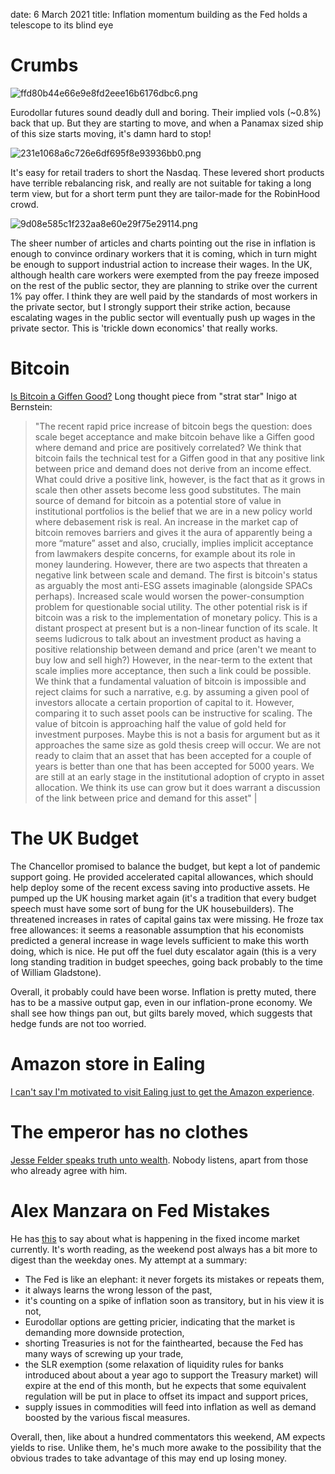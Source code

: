 date: 6 March 2021
title: Inflation momentum building as the Fed holds a telescope to its blind eye

# Crumbs

![ffd80b44e66e9e8fd2eee16b6176dbc6.png]({attach}ffd80b44e66e9e8fd2eee16b6176dbc6.png)

Eurodollar futures sound deadly dull and boring. 
Their implied vols (~0.8%) back that up.
But they are starting to move, and when a Panamax sized ship of this size starts moving, it's damn hard to stop!

![231e1068a6c726e6df695f8e93936bb0.png]({attach}231e1068a6c726e6df695f8e93936bb0.png)

It's easy for retail traders to short the Nasdaq. 
These levered short products have terrible rebalancing risk, and really are not suitable for taking a long term view, but for a short term punt they are tailor-made for the RobinHood crowd.

![9d08e585c1f232aa8e60e29f75e29114.png]({attach}9d08e585c1f232aa8e60e29f75e29114.png)

The sheer number of articles and charts pointing out the rise in inflation is enough to convince ordinary workers that it is coming, 
which in turn might be enough to support industrial action to increase their wages.
In the UK, although health care workers were exempted from the pay freeze imposed on the rest of the public sector, they are planning to strike over the current 1% pay offer. I think they are well paid by the standards of most workers in the private sector, but I strongly support their strike action, because escalating wages in the public sector will eventually push up wages in the private sector. 
This is 'trickle down economics' that really works.

# Bitcoin

[Is Bitcoin a Giffen Good?](http://email.mail.themarketear.com/c/eJxdjsuOwyAMRb8GlpExtMCCRR7tbLuaPUkcpWroA1Dn9-uOuqpkyTrW8bXnYJUheQ4IqEDDDrWyuGtUczSDGfTB7MHZw9CBMJDieWvqSinmC1WKuZluSa5hjt7jaI1dNLCOGnEc4zTOakHjaJEp-L0HJ7ew1novQrcCj1zfWTy630ot3KfSdz-_5fS4yhxKpSfxA3G6lJj-r9bAUha9F20r-k4493yD92_wwBHuw-g3VnnhSn9lo1opvwDZ5EfB "Is Bitcoin a Giffen Good? ") 
Long thought piece from "strat star" Inigo at Bernstein: 

> "The recent rapid price increase of bitcoin begs the question: does scale beget acceptance and make bitcoin behave like a Giffen good where demand and price are positively correlated? We think that bitcoin fails the technical test for a Giffen good in that any positive link between price and demand does not derive from an income effect. What could drive a positive link, however, is the fact that as it grows in scale then other assets become less good substitutes. The main source of demand for bitcoin as a potential store of value in institutional portfolios is the belief that we are in a new policy world where debasement risk is real. An increase in the market cap of bitcoin removes barriers and gives it the aura of apparently being a more “mature” asset and also, crucially, implies implicit acceptance from lawmakers despite concerns, for example about its role in money laundering. However, there are two aspects that threaten a negative link between scale and demand. The first is bitcoin's status as arguably the most anti-ESG assets imaginable (alongside SPACs perhaps). Increased scale would worsen the power-consumption problem for questionable social utility. The other potential risk is if bitcoin was a risk to the implementation of monetary policy. This is a distant prospect at present but is a non-linear function of its scale. It seems ludicrous to talk about an investment product as having a positive relationship between demand and price (aren't we meant to buy low and sell high?) However, in the near-term to the extent that scale implies more acceptance, then such a link could be possible. We think that a fundamental valuation of bitcoin is impossible and reject claims for such a narrative, e.g. by assuming a given pool of investors allocate a certain proportion of capital to it. However, comparing it to such asset pools can be instructive for scaling. The value of bitcoin is approaching half the value of gold held for investment purposes. Maybe this is not a basis for argument but as it approaches the same size as gold thesis creep will occur. We are not ready to claim that an asset that has been accepted for a couple of years is better than one that has been accepted for 5000 years. We are still at an early stage in the institutional adoption of crypto in asset allocation. We think its use can grow but it does warrant a discussion of the link between price and demand for this asset" |

# The UK Budget

The Chancellor promised to balance the budget, but kept a lot of pandemic support going.
He provided accelerated capital allowances, which should help deploy some of the recent excess saving into productive assets.
He pumped up the UK housing market again (it's a tradition that every budget speech must have some sort of bung for the UK housebuilders).
The threatened increases in rates of capital gains tax were missing.
He froze tax free allowances: it seems a reasonable assumption that his economists predicted a general increase in wage levels sufficient to make this worth doing, which is nice.
He put off the fuel duty escalator again (this is a very long standing tradition in budget speeches, going back probably to the time of William Gladstone).

Overall, it probably could have been worse. Inflation is pretty muted, there has to be a massive output gap, even in our inflation-prone economy.
We shall see how things pan out, but gilts barely moved, which suggests that hedge funds are not too worried.

# Amazon store in Ealing

[I can't say I'm motivated to visit Ealing just to get the Amazon experience](https://www.ft.com/content/f2bdc95a-1d05-4f59-b255-9c0d84480896?emailId=603fbedbddc1b80004271f81&segmentId=c393f5a6-b640-bff3-cc14-234d058790ed).

# The emperor has no clothes

[Jesse Felder speaks truth unto wealth](https://www.businessinsider.com/charlatans-show-up-when-wall-street-stock-market-gets-weird-2021-3?mc_cid=d0f06211e0&mc_eid=8d66df2c11).
Nobody listens, apart from those who already agree with him.

# Alex Manzara on Fed Mistakes

He has [this](https://www.chartpoint.com/fed-transitory-market-not-transitory/) to say about what is happening in the fixed income market currently.
It's worth reading, as the weekend post always has a bit more to digest than the weekday ones. 
My attempt at a summary:

- The Fed is like an elephant: it never forgets its mistakes or repeats them,
- it always learns the wrong lesson of the past,
- it's counting on a spike of inflation soon as transitory, but in his view it is not,
- Eurodollar options are getting pricier, indicating that the market is demanding more downside protection,
- shorting Treasuries is not for the fainthearted, because the Fed has many ways of screwing up your trade,
- the SLR exemption (some relaxation of liquidity rules for banks introduced about about a year ago to support the Treasury market) will expire at the end of this month, but he expects that some equivalent regulation will be put in place to offset its impact and support prices,
- supply issues in commodities will feed into inflation as well as demand boosted by the various fiscal measures.

Overall, then, like about a hundred commentators this weekend, AM expects yields to rise. Unlike them, he's much more awake to the possibility that the obvious trades to take advantage of this may end up losing money.


